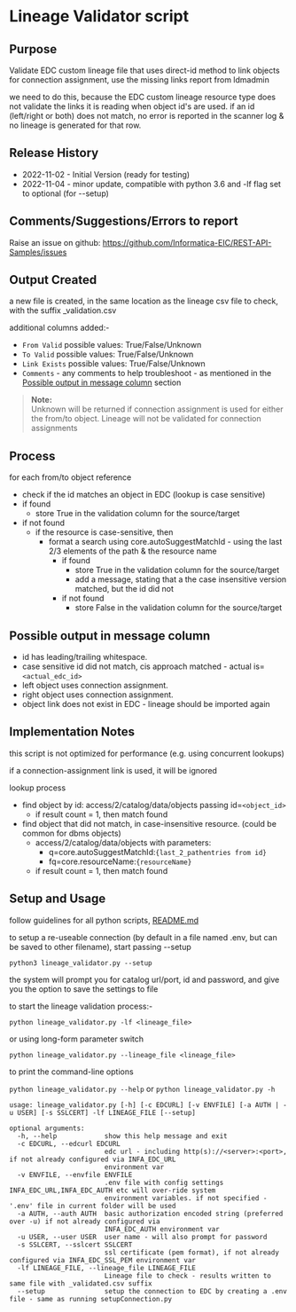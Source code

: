 # Lineage Validator script

## Purpose
Validate EDC custom lineage file that uses direct-id method to link objects
for connection assignment, use the missing links report from ldmadmin

we need to do this, because the EDC custom lineage resource type does not validate
the links it is reading when object id's are used.  if an id (left/right or both) does not match, no error is reported
in the scanner log & no lineage is generated for that row.

## Release History
- 2022-11-02 - Initial Version (ready for testing)
- 2022-11-04 - minor update, compatible with python 3.6 and -lf flag set to optional (for --setup)

## Comments/Suggestions/Errors to report

Raise an issue on github: https://github.com/Informatica-EIC/REST-API-Samples/issues


## Output Created
a new file is created, in the same location as the lineage csv file to check, with the suffix _validation.csv

additional columns added:-
- `From Valid`  possible values: True/False/Unknown
- `To Valid`    possible values: True/False/Unknown
- `Link Exists` possible values: True/False/Unknown
- `Comments`     - any comments to help troubleshoot - as mentioned in the [Possible output in message column](#possible-output-in-message-column) section


> **Note:**<br>Unknown will be returned if connection assignment is  used for either the from/to object.  Lineage will not be validated for connection assignments

## Process
for each from/to object reference
- check if the id matches an object in EDC (lookup is case sensitive)
- if found
  - store True in the validation column for the source/target
- if not found
  - if the resource is case-sensitive, then
    - format a search using core.autoSuggestMatchId - using the last 2/3 elements of the path & the resource name
       - if found
         - store True in the validation column for the source/target
         - add a message, stating that a the case insensitive version matched, but the id did not
       - if not found
         - store False in the validation column for the source/target


## Possible output in message column

- id has leading/trailing whitespace.
- case sensitive id did not match, cis approach matched - actual is=`<actual_edc_id>`
- left object uses connection assignment.
- right object uses connection assignment.
- object link does not exist in EDC - lineage should be imported again


## Implementation Notes

this script is not optimized for performance (e.g. using concurrent lookups)

if a connection-assignment link is used, it will be ignored

lookup process

- find object by id:  access/2/catalog/data/objects  passing id=`<object_id>`
  - if result count = 1, then match found
- find object that did not match, in case-insensitive resource.  (could be common for dbms objects)
  - access/2/catalog/data/objects with parameters:
    - q=core.autoSuggestMatchId:`{last_2_pathentries from id}`
    - fq=core.resourceName:`{resourceName}`
  - if result count = 1, then match found


## Setup and Usage

follow guidelines for all python scripts, [README.md](./README.md)

to setup a re-useable connection (by default in a file named .env, but can be saved to other filename), start passing --setup

`python3 lineage_validator.py --setup`

the system will prompt you for catalog url/port, id and password, and give you the option to save the settings to file

to start the lineage validation process:-

`python lineage_validator.py -lf <lineage_file>`

or using long-form parameter switch

`python lineage_validator.py --lineage_file <lineage_file>`

to print the command-line options

`python lineage_validator.py --help`  or `python lineage_validator.py -h`

```
usage: lineage_validator.py [-h] [-c EDCURL] [-v ENVFILE] [-a AUTH | -u USER] [-s SSLCERT] -lf LINEAGE_FILE [--setup]

optional arguments:
  -h, --help            show this help message and exit
  -c EDCURL, --edcurl EDCURL
                        edc url - including http(s)://<server>:<port>, if not already configured via INFA_EDC_URL
                        environment var
  -v ENVFILE, --envfile ENVFILE
                        .env file with config settings INFA_EDC_URL,INFA_EDC_AUTH etc will over-ride system
                        environment variables. if not specified - '.env' file in current folder will be used
  -a AUTH, --auth AUTH  basic authorization encoded string (preferred over -u) if not already configured via
                        INFA_EDC_AUTH environment var
  -u USER, --user USER  user name - will also prompt for password
  -s SSLCERT, --sslcert SSLCERT
                        ssl certificate (pem format), if not already configured via INFA_EDC_SSL_PEM environment var
  -lf LINEAGE_FILE, --lineage_file LINEAGE_FILE
                        Lineage file to check - results written to same file with _validated.csv suffix
  --setup               setup the connection to EDC by creating a .env file - same as running setupConnection.py
```

